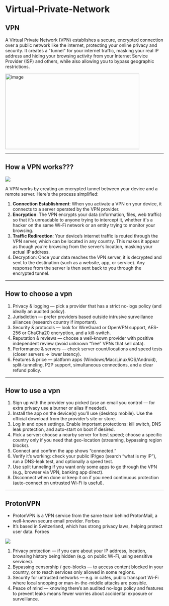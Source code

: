 # Virtual-Private-Network

## VPN

A Virtual Private Network (VPN) establishes a secure, encrypted connection over a public network like the internet, protecting your online privacy and security. It creates a "tunnel" for your internet traffic, masking your real IP address and hiding your browsing activity from your Internet Service Provider (ISP) and others, while also allowing you to bypass geographic restrictions. 


<img width="426" height="240" alt="image" src="https://github.com/user-attachments/assets/b17c2de6-1a6e-4613-b8b2-88c1a698e9dd" />


---

## How a VPN works???

![](https://assets.bytebytego.com/diagrams/0052-how-a-vpn-works.png)

A VPN works by creating an encrypted tunnel between your device and a remote server. Here's the process simplified:

1. **Connection Establishment**: When you activate a VPN on your device, it connects to a server operated by the VPN provider.
2. **Encryption**: The VPN encrypts your data (information, files, web traffic) so that it’s unreadable to anyone trying to intercept it, whether it's a hacker on the same Wi-Fi network or an entity trying to monitor your browsing.
3. **Traffic Redirection**: Your device’s internet traffic is routed through the VPN server, which can be located in any country. This makes it appear as though you’re browsing from the server’s location, masking your actual IP address.
4. Decryption: Once your data reaches the VPN server, it is decrypted and sent to the destination (such as a website, app, or service). Any response from the server is then sent back to you through the encrypted tunnel.
---

## How to choose a vpn

1. Privacy & logging — pick a provider that has a strict no-logs policy (and ideally an audited policy).
2. Jurisdiction — prefer providers based outside intrusive surveillance alliances (research country if important).
3. Security & protocols — look for WireGuard or OpenVPN support, AES-256 or ChaCha20 encryption, and a kill-switch.
4. Reputation & reviews — choose a well-known provider with positive independent review (avoid unknown “free” VPNs that sell data).
5. Performance & servers — check server count/locations and speed tests (closer servers → lower latency).
6. Features & price — platform apps (Windows/Mac/Linux/iOS/Android), split-tunneling, P2P support, simultaneous connections, and a clear refund policy.

--- 

## How to use a vpn

1. Sign up with the provider you picked (use an email you control — for extra privacy use a burner or alias if needed).
2. Install the app on the device(s) you’ll use (desktop mobile). Use the official download from the provider’s site or store.
3. Log in and open settings. Enable important protections: kill switch, DNS leak protection, and auto-start on boot if desired.
4. Pick a server: choose a nearby server for best speed; choose a specific country only if you need that geo-location (streaming, bypassing region blocks).
5. Connect and confirm the app shows “connected.”
6. Verify it’s working: check your public IP/geo (search “what is my IP”), run a DNS-leak test, and optionally a speed test.
7. Use split tunneling if you want only some apps to go through the VPN (e.g., browser via VPN, banking app direct).
8. Disconnect when done or keep it on if you need continuous protection (auto-connect on untrusted Wi-Fi is useful).
---
## ProtonVPN

* ProtonVPN is a VPN service from the same team behind ProtonMail, a well-known secure email provider. 
Forbes
* It’s based in Switzerland, which has strong privacy laws, helping protect user data. 
Forbes

![](https://vpncdn.protonweb.com/image-transformation/?s=c&image=image%2Fupload%2Fstatic%2Flogos%2Ftexts%2Fproton-black_zvq72v.svg)

1. Privacy protection — if you care about your IP address, location, browsing history being hidden (e.g. on public Wi-Fi, using sensitive services).
2. Bypassing censorship / geo-blocks — to access content blocked in your country, or to reach services only allowed in some regions.
3. Security for untrusted networks — e.g. in cafes, public transport Wi-Fi where local snooping or man-in-the-middle attacks are possible.
4. Peace of mind — knowing there’s an audited no-logs policy and features to prevent leaks means fewer worries about accidental exposure or surveillance.
